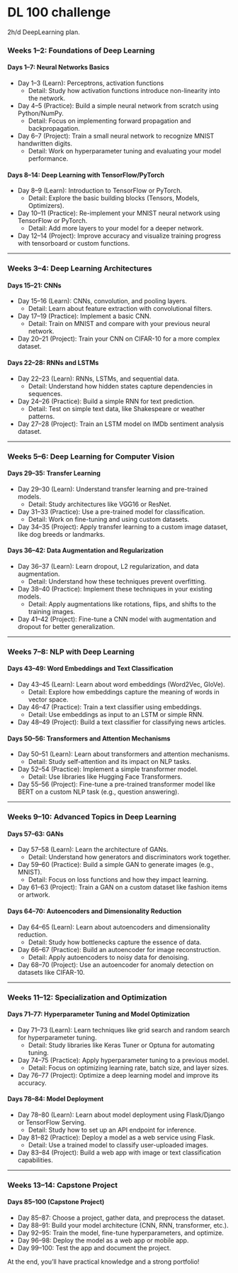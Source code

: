 # DL 100 challenge
 2h/d DeepLearning plan.

### Weeks 1–2: Foundations of Deep Learning

#### Days 1–7: Neural Networks Basics  
- Day 1–3 (Learn): Perceptrons, activation functions  
  - Detail: Study how activation functions introduce non-linearity into the network.  
- Day 4–5 (Practice): Build a simple neural network from scratch using Python/NumPy.  
  - Detail: Focus on implementing forward propagation and backpropagation.  
- Day 6–7 (Project): Train a small neural network to recognize MNIST handwritten digits.  
  - Detail: Work on hyperparameter tuning and evaluating your model performance.

#### Days 8–14: Deep Learning with TensorFlow/PyTorch  
- Day 8–9 (Learn): Introduction to TensorFlow or PyTorch.  
  - Detail: Explore the basic building blocks (Tensors, Models, Optimizers).  
- Day 10–11 (Practice): Re-implement your MNIST neural network using TensorFlow or PyTorch.  
  - Detail: Add more layers to your model for a deeper network.  
- Day 12–14 (Project): Improve accuracy and visualize training progress with tensorboard or custom functions.

---

### Weeks 3–4: Deep Learning Architectures

#### Days 15–21: CNNs  
- Day 15–16 (Learn): CNNs, convolution, and pooling layers.  
  - Detail: Learn about feature extraction with convolutional filters.  
- Day 17–19 (Practice): Implement a basic CNN.  
  - Detail: Train on MNIST and compare with your previous neural network.  
- Day 20–21 (Project): Train your CNN on CIFAR-10 for a more complex dataset.

#### Days 22–28: RNNs and LSTMs  
- Day 22–23 (Learn): RNNs, LSTMs, and sequential data.  
  - Detail: Understand how hidden states capture dependencies in sequences.  
- Day 24–26 (Practice): Build a simple RNN for text prediction.  
  - Detail: Test on simple text data, like Shakespeare or weather patterns.  
- Day 27–28 (Project): Train an LSTM model on IMDb sentiment analysis dataset.

---

### Weeks 5–6: Deep Learning for Computer Vision

#### Days 29–35: Transfer Learning  
- Day 29–30 (Learn): Understand transfer learning and pre-trained models.  
  - Detail: Study architectures like VGG16 or ResNet.  
- Day 31–33 (Practice): Use a pre-trained model for classification.  
  - Detail: Work on fine-tuning and using custom datasets.  
- Day 34–35 (Project): Apply transfer learning to a custom image dataset, like dog breeds or landmarks.

#### Days 36–42: Data Augmentation and Regularization  
- Day 36–37 (Learn): Learn dropout, L2 regularization, and data augmentation.  
  - Detail: Understand how these techniques prevent overfitting.  
- Day 38–40 (Practice): Implement these techniques in your existing models.  
  - Detail: Apply augmentations like rotations, flips, and shifts to the training images.  
- Day 41–42 (Project): Fine-tune a CNN model with augmentation and dropout for better generalization.

---

### Weeks 7–8: NLP with Deep Learning

#### Days 43–49: Word Embeddings and Text Classification  
- Day 43–45 (Learn): Learn about word embeddings (Word2Vec, GloVe).  
  - Detail: Explore how embeddings capture the meaning of words in vector space.  
- Day 46–47 (Practice): Train a text classifier using embeddings.  
  - Detail: Use embeddings as input to an LSTM or simple RNN.  
- Day 48–49 (Project): Build a text classifier for classifying news articles.

#### Days 50–56: Transformers and Attention Mechanisms  
- Day 50–51 (Learn): Learn about transformers and attention mechanisms.  
  - Detail: Study self-attention and its impact on NLP tasks.  
- Day 52–54 (Practice): Implement a simple transformer model.  
  - Detail: Use libraries like Hugging Face Transformers.  
- Day 55–56 (Project): Fine-tune a pre-trained transformer model like BERT on a custom NLP task (e.g., question answering).

---

### Weeks 9–10: Advanced Topics in Deep Learning

#### Days 57–63: GANs  
- Day 57–58 (Learn): Learn the architecture of GANs.  
  - Detail: Understand how generators and discriminators work together.  
- Day 59–60 (Practice): Build a simple GAN to generate images (e.g., MNIST).  
  - Detail: Focus on loss functions and how they impact learning.  
- Day 61–63 (Project): Train a GAN on a custom dataset like fashion items or artwork.

#### Days 64–70: Autoencoders and Dimensionality Reduction  
- Day 64–65 (Learn): Learn about autoencoders and dimensionality reduction.  
  - Detail: Study how bottlenecks capture the essence of data.  
- Day 66–67 (Practice): Build an autoencoder for image reconstruction.  
  - Detail: Apply autoencoders to noisy data for denoising.  
- Day 68–70 (Project): Use an autoencoder for anomaly detection on datasets like CIFAR-10.

---

### Weeks 11–12: Specialization and Optimization

#### Days 71–77: Hyperparameter Tuning and Model Optimization  
- Day 71–73 (Learn): Learn techniques like grid search and random search for hyperparameter tuning.  
  - Detail: Study libraries like Keras Tuner or Optuna for automating tuning.  
- Day 74–75 (Practice): Apply hyperparameter tuning to a previous model.  
  - Detail: Focus on optimizing learning rate, batch size, and layer sizes.  
- Day 76–77 (Project): Optimize a deep learning model and improve its accuracy.

#### Days 78–84: Model Deployment  
- Day 78–80 (Learn): Learn about model deployment using Flask/Django or TensorFlow Serving.  
  - Detail: Study how to set up an API endpoint for inference.  
- Day 81–82 (Practice): Deploy a model as a web service using Flask.  
  - Detail: Use a trained model to classify user-uploaded images.  
- Day 83–84 (Project): Build a web app with image or text classification capabilities.

---

### Weeks 13–14: Capstone Project

#### Days 85–100 (Capstone Project)  
- Day 85–87: Choose a project, gather data, and preprocess the dataset.  
- Day 88–91: Build your model architecture (CNN, RNN, transformer, etc.).  
- Day 92–95: Train the model, fine-tune hyperparameters, and optimize.  
- Day 96–98: Deploy the model as a web app or mobile app.  
- Day 99–100: Test the app and document the project.

At the end, you’ll have practical knowledge and a strong portfolio!


